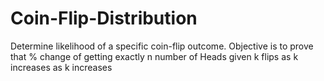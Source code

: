 # Coin-Flip-Distribution
Determine likelihood of a specific coin-flip outcome. Objective is to prove that % change of getting exactly n number of Heads given k flips as k increases as k increases 

